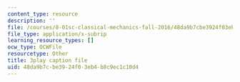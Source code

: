 ```yaml
---
content_type: resource
description: ''
file: /courses/8-01sc-classical-mechanics-fall-2016/48da9b7cbe3924f03eb4b8c9ec1c10d4_9yFkrh7-igc.srt
file_type: application/x-subrip
learning_resource_types: []
ocw_type: OCWFile
resourcetype: Other
title: 3play caption file
uid: 48da9b7c-be39-24f0-3eb4-b8c9ec1c10d4
---
```

